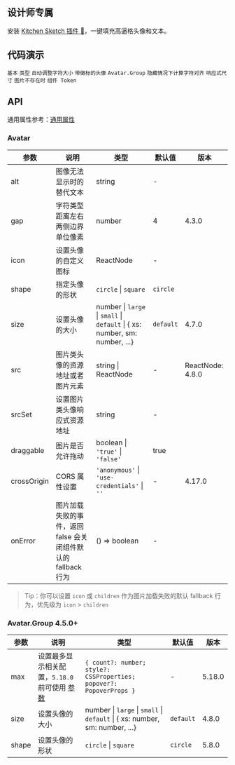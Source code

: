 
## 设计师专属

安装 [Kitchen Sketch 插件 💎](https://kitchen.alipay.com)，一键填充高逼格头像和文本。

## 代码演示

<!-- prettier-ignore -->
<code src="./demo/basic.tsx">基本</code>
<code src="./demo/type.tsx">类型</code>
<code src="./demo/dynamic.tsx">自动调整字符大小</code>
<code src="./demo/badge.tsx">带徽标的头像</code>
<code src="./demo/group.tsx">Avatar.Group</code>
<code src="./demo/toggle-debug.tsx" debug>隐藏情况下计算字符对齐</code>
<code src="./demo/responsive.tsx">响应式尺寸</code>
<code src="./demo/fallback.tsx" debug>图片不存在时</code>
<code src="./demo/component-token.tsx" debug>组件 Token</code>

## API

通用属性参考：[通用属性](/docs/react/common-props)

### Avatar

| 参数 | 说明 | 类型 | 默认值 | 版本 |
| --- | --- | --- | --- | --- |
| alt | 图像无法显示时的替代文本 | string | - |  |
| gap | 字符类型距离左右两侧边界单位像素 | number | 4 | 4.3.0 |
| icon | 设置头像的自定义图标 | ReactNode | - |  |
| shape | 指定头像的形状 | `circle` \| `square` | `circle` |  |
| size | 设置头像的大小 | number \| `large` \| `small` \| `default` \| { xs: number, sm: number, ...} | `default` | 4.7.0 |
| src | 图片类头像的资源地址或者图片元素 | string \| ReactNode | - | ReactNode: 4.8.0 |
| srcSet | 设置图片类头像响应式资源地址 | string | - |  |
| draggable | 图片是否允许拖动 | boolean \| `'true'` \| `'false'` | true |  |
| crossOrigin | CORS 属性设置 | `'anonymous'` \| `'use-credentials'` \| `''` | - | 4.17.0 |
| onError | 图片加载失败的事件，返回 false 会关闭组件默认的 fallback 行为 | () => boolean | - |  |

> Tip：你可以设置 `icon` 或 `children` 作为图片加载失败的默认 fallback 行为，优先级为 `icon` > `children`

### Avatar.Group <Badge>4.5.0+</Badge>

| 参数 | 说明 | 类型 | 默认值 | 版本 |
| --- | --- | --- | --- | --- |
| max | 设置最多显示相关配置，`5.18.0` 前可使用 [参数](https://github.com/ant-design/ant-design/blob/9d134859becbdae5b9ce276f6d9af4264691d81f/components/avatar/group.tsx#L35-L38) | `{ count?: number; style?: CSSProperties; popover?: PopoverProps }` | - | 5.18.0 |
| size | 设置头像的大小 | number \| `large` \| `small` \| `default` \| { xs: number, sm: number, ...} | `default` | 4.8.0 |
| shape | 设置头像的形状 | `circle` \| `square` | `circle` | 5.8.0 |


